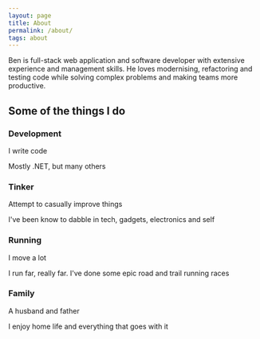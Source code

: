 ```yaml
---
layout: page
title: About
permalink: /about/
tags: about
---
```


Ben is full-stack web application and software developer with extensive experience and management skills. He loves modernising, refactoring and testing code while solving complex problems and making teams more productive.

## Some of the things I do

### <i class="fa fa-fw fa-rocket"></i> Development

I write code

Mostly .NET, but many others

### <i class="fa fa-fw fa-cogs"></i> Tinker

Attempt to casually improve things

I've been know to dabble in tech, gadgets, electronics and self

### <i class="fa fa-fw fa-tree"></i> Running

I move a lot

I run far, really far. I've done some epic road and trail running races

### <i class="fa fa-fw fa-child"></i> Family

A husband and father

I enjoy home life and everything that goes with it
